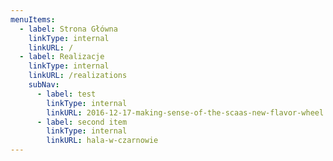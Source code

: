 ```yaml
---
menuItems:
  - label: Strona Główna
    linkType: internal
    linkURL: /
  - label: Realizacje
    linkType: internal
    linkURL: /realizations
    subNav:
      - label: test
        linkType: internal
        linkURL: 2016-12-17-making-sense-of-the-scaas-new-flavor-wheel
      - label: second item
        linkType: internal
        linkURL: hala-w-czarnowie
---
```

